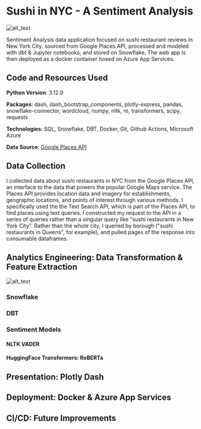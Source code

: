 # Sushi in NYC - A Sentiment Analysis

![alt_text](https://github.com/MarcelinoV/sushi-nyc-sentiment-app/main/readme_images/sushi_sentiment_pipeline.drawio.png "Project Pipeline")

Sentiment Analysis data application focused on sushi restaurant reviews in New York City. sourced from Google Places API, processed and modeled with dbt & Jupyter notebooks, and stored on Snowflake. The web app is then deployed as a docker container hosed on Azure App Services. 

## Code and Resources Used

**Python Version**: 3.12.9

**Packages**: dash, dash_bootstrap_components, plotly-express, pandas, snowflake-connector, wordcloud, numpy, nltk, re, transformers, scipy, requests

**Technologies**: SQL, Snowflake, DBT, Docker, Git, Github Actions, Microsoft Azure

**Data Source**: [Google Places API](https://developers.google.com/maps/documentation/places/web-service/text-search)

## Data Collection

I collected data about sushi restaurants in NYC from the Google Places API, an interface to the data that powers the popular Google Maps service. The Places API provides location data and imagery for establishments, geographic locations, and points of interest through various methods. I specifically used the the Text Search API, which is part of the Places API, to find places using text queries. I constructed my request to the API in a series of queries rather than a singular query like "sushi restaurants in New York City". Rather than the whole city, I queried by borough ("sushi restaurants in Queens", for example), and pulled pages of the response into consumable dataframes. 

## Analytics Engineering: Data Transformation & Feature Extraction

![alt_text](https://github.com/MarcelinoV/sushi-nyc-sentiment-app/main/readme_images/sushi_data_model.png "Project Data Model")

### Snowflake

### DBT

### Sentiment Models

#### NLTK VADER

#### HuggingFace Transformers: RoBERTa

## Presentation: Plotly Dash

## Deployment: Docker & Azure App Services

## CI/CD: Future Improvements

